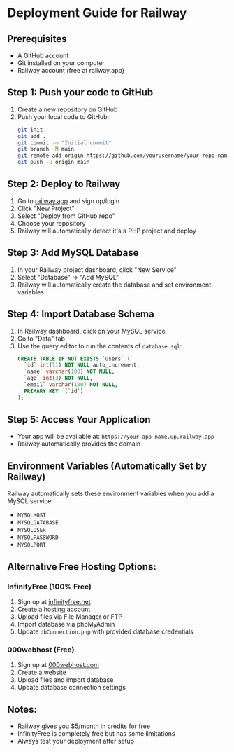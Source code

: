 # Deployment Guide for Railway

## Prerequisites
- A GitHub account
- Git installed on your computer
- Railway account (free at railway.app)

## Step 1: Push your code to GitHub
1. Create a new repository on GitHub
2. Push your local code to GitHub:
   ```bash
   git init
   git add .
   git commit -m "Initial commit"
   git branch -M main
   git remote add origin https://github.com/yourusername/your-repo-name.git
   git push -u origin main
   ```

## Step 2: Deploy to Railway
1. Go to [railway.app](https://railway.app) and sign up/login
2. Click "New Project"
3. Select "Deploy from GitHub repo"
4. Choose your repository
5. Railway will automatically detect it's a PHP project and deploy

## Step 3: Add MySQL Database
1. In your Railway project dashboard, click "New Service"
2. Select "Database" → "Add MySQL"
3. Railway will automatically create the database and set environment variables

## Step 4: Import Database Schema
1. In Railway dashboard, click on your MySQL service
2. Go to "Data" tab
3. Use the query editor to run the contents of `database.sql`:
   ```sql
   CREATE TABLE IF NOT EXISTS `users` (
     `id` int(11) NOT NULL auto_increment,
     `name` varchar(100) NOT NULL,
     `age` int(3) NOT NULL,
     `email` varchar(100) NOT NULL,
     PRIMARY KEY  (`id`)
   );
   ```

## Step 5: Access Your Application
- Your app will be available at: `https://your-app-name.up.railway.app`
- Railway automatically provides the domain

## Environment Variables (Automatically Set by Railway)
Railway automatically sets these environment variables when you add a MySQL service:
- `MYSQLHOST`
- `MYSQLDATABASE`
- `MYSQLUSER`
- `MYSQLPASSWORD`
- `MYSQLPORT`

## Alternative Free Hosting Options:

### InfinityFree (100% Free)
1. Sign up at [infinityfree.net](https://infinityfree.net)
2. Create a hosting account
3. Upload files via File Manager or FTP
4. Import database via phpMyAdmin
5. Update `dbConnection.php` with provided database credentials

### 000webhost (Free)
1. Sign up at [000webhost.com](https://000webhost.com)
2. Create a website
3. Upload files and import database
4. Update database connection settings

## Notes:
- Railway gives you $5/month in credits for free
- InfinityFree is completely free but has some limitations
- Always test your deployment after setup